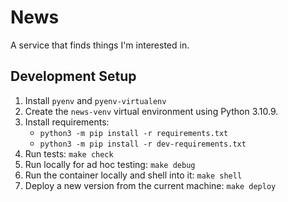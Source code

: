 # News

A service that finds things I'm interested in.

## Development Setup

1. Install `pyenv` and `pyenv-virtualenv`
2. Create the `news-venv` virtual environment using Python 3.10.9.
3. Install requirements:
   - `python3 -m pip install -r requirements.txt` 
   - `python3 -m pip install -r dev-requirements.txt`
4. Run tests: `make check`
5. Run locally for ad hoc testing: `make debug`
6. Run the container locally and shell into it: `make shell`
7. Deploy a new version from the current machine: `make deploy`
